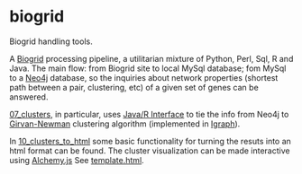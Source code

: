 # biogrid


Biogrid handling tools.

A [Biogrid](http://thebiogrid.org/) processing pipeline, a utilitarian mixture of Python, Perl, Sql, R and Java. The main flow: from Biogrid site to local MySql database; fom MySql to a [Neo4j](http://neo4j.com/) database, so the inquiries about network properties (shortest path between a pair, clustering, etc) of a  given set of genes can be answered.

[07_clusters](https://github.com/ivanamihalek/biogrid/tree/master/07_clustering/clusters/src), in particular,  uses [Java/R Interface](https://www.rforge.net/JRI/) to tie the info from  Neo4j to [Girvan-Newman](http://www.pnas.org/content/99/12/7821.full) clustering algorithm (implemented in [Igraph](http://igraph.org/)).

In [10_clusters_to_html](https://github.com/ivanamihalek/biogrid/tree/master/10_clusters_to_html) some basic functionality for turning the resuts into an html format can be found. The cluster visualization can be made interactive using [Alchemy.js](http://graphalchemist.github.io/Alchemy/#/)
See [template.html](https://github.com/ivanamihalek/biogrid/blob/master/10_clusters_to_html/template.html).

